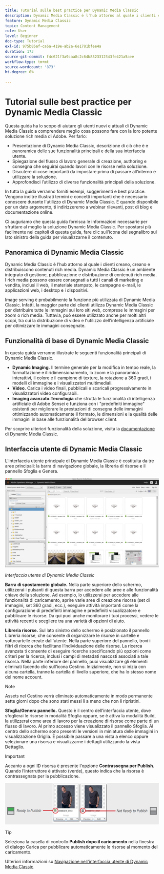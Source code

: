 ```yaml
---
title: Tutorial sulle best practice per Dynamic Media Classic
description: Dynamic Media Classic è l’hub attorno al quale i clienti creano, creano e distribuiscono contenuti rich media. Questo tutorial sulle best practice è stato creato per aiutare gli utenti nuovi e attuali di Dynamic Media Classic a comprendere meglio cosa possono fare con questa potente soluzione rich media di Adobe. In questa sezione imparerai cos’è Dynamic Media Classic e ne vedrai le funzionalità di base e l’interfaccia utente.
feature: Dynamic Media Classic
topic: Content Management
role: User
level: Beginner
doc-type: Tutorial
exl-id: 975b85af-ca6a-419e-ab2a-6e1781bfee4a
duration: 173
source-git-commit: f4c621f3a9caa8c2c64b8323312343fe421a5aee
workflow-type: tm+mt
source-wordcount: '873'
ht-degree: 0%

---
```


# Tutorial sulle best practice per Dynamic Media Classic

Questa guida ha lo scopo di aiutare gli utenti nuovi e attuali di Dynamic Media Classic a comprendere meglio cosa possono fare con la loro potente soluzione rich media di Adobe. Per farlo:

- Presentazione di Dynamic Media Classic, descrizione di ciò che è e panoramica delle sue funzionalità principali e della sua interfaccia utente.
- Spiegazione del flusso di lavoro generale di creazione, authoring e consegna che seguirai quando lavori con le risorse nella soluzione.
- Discutere di cose importanti da impostare prima di passare all’interno e utilizzare la soluzione.
- Approfondisci l’utilizzo di diverse funzionalità principali della soluzione.

In tutta la guida verranno forniti esempi, suggerimenti e best practice. Vengono inoltre illustrati termini e concetti importanti che è necessario conoscere durante l&#39;utilizzo di Dynamic Media Classic. E quando disponibile per un dato argomento, ti indirizzeremo a webinar rilevanti, post di blog e documentazione online.

Ci auguriamo che questa guida fornisca le informazioni necessarie per sfruttare al meglio la soluzione Dynamic Media Classic. Per spostarsi più facilmente nei capitoli di questa guida, fare clic sull&#39;icona del segnalibro sul lato sinistro della guida per visualizzarne il contenuto.

## Panoramica di Dynamic Media Classic

Dynamic Media Classic è l’hub attorno al quale i clienti creano, creano e distribuiscono contenuti rich media. Dynamic Media Classic è un ambiente integrato di gestione, pubblicazione e distribuzione di contenuti rich media. I rich media possono essere consegnati a tutti i canali di marketing e vendita, inclusi il web, il materiale stampato, le campagne e-mail, le applicazioni web, i desktop e i dispositivi.

Image serving è probabilmente la funzione più utilizzata di Dynamic Media Classic. Infatti, la maggior parte dei clienti utilizza Dynamic Media Classic per distribuire tutte le immagini sui loro siti web, comprese le immagini per zoom o rich media. Tuttavia, può essere utilizzato anche per molti altri scopi, tra cui la distribuzione di video e l&#39;utilizzo dell&#39;intelligenza artificiale per ottimizzare le immagini consegnate.

## Funzionalità di base di Dynamic Media Classic

In questa guida verranno illustrate le seguenti funzionalità principali di Dynamic Media Classic.

- **Dynamic Imaging.** Il termine generale per la modifica in tempo reale, la formattazione e il ridimensionamento, lo zoom e la panoramica interattivi, il colore e il campione di texture, la rotazione a 360 gradi, i modelli di immagine e i visualizzatori multimediali.
- **Video.** Carica i video finali, pubblicali e scaricali progressivamente in visualizzatori video configurabili.
- **Imaging avanzato.Tecnologia** che sfrutta le funzionalità di intelligenza artificiale di Adobe Sensei e funziona con i &quot;predefiniti immagine&quot; esistenti per migliorare le prestazioni di consegna delle immagini ottimizzando automaticamente il formato, le dimensioni e la qualità delle immagini in base alle funzionalità del browser client.

Per scoprire ulteriori funzionalità della soluzione, visita la [documentazione di Dynamic Media Classic](https://experienceleague.adobe.com/docs/dynamic-media-classic/using/intro/introduction.html).

## Interfaccia utente di Dynamic Media Classic

L’interfaccia utente principale di Dynamic Media Classic è costituita da tre aree principali: la barra di navigazione globale, la libreria di risorse e il pannello Sfoglia e Genera.

![immagine](assets/overview/overview-dmc-ui-ew.png)

_Interfaccia utente di Dynamic Media Classic_

**Barra di spostamento globale.** Nella parte superiore dello schermo, utilizzerai i pulsanti di questa barra per accedere alle aree e alle funzionalità chiave della soluzione. Ad esempio, lo utilizzerai per accedere alle funzionalità di caricamento, aprire varie aree di creazione risorse (set di immagini, set 360 gradi, ecc.), eseguire attività importanti come la configurazione di predefiniti immagine e predefiniti visualizzatore e pubblicare le risorse. Da qui puoi anche monitorare i tuoi processi, vedere le attività recenti e scegliere tra una varietà di opzioni di aiuto.

**Libreria risorse.** Sul lato sinistro dello schermo è posizionato il pannello Libreria risorse, che consente di organizzare le risorse in cartelle e sottocartelle create dall&#39;utente. Nella parte superiore del pannello, trovi i filtri di ricerca che facilitano l’individuazione delle risorse. La ricerca avanzata ti consente di eseguire ricerche specificando più opzioni come criteri per la ricerca, inclusi i campi di metadati nascosti associati a tale risorsa. Nella parte inferiore del pannello, puoi visualizzare gli elementi eliminati facendo clic sull’icona Cestino. Inizialmente, non si inizia con alcuna cartella, tranne la cartella di livello superiore, che ha lo stesso nome del nome account.

>[!NOTE]
>
>Assets nel Cestino verrà eliminato automaticamente in modo permanente sette giorni dopo che sono stati messi lì a meno che non li ripristini.

**Sfoglia/Genera pannello.** Questo è il centro dell&#39;interfaccia utente, dove sfoglierai le risorse in modalità Sfoglia oppure, se è attiva la modalità Build, la utilizzerai come area di lavoro per la creazione di risorse come parte di un flusso di lavoro. Al primo accesso viene visualizzato il pannello Sfoglia. Al centro dello schermo sono presenti le versioni in miniatura delle immagini in visualizzazione Griglia. È possibile passare a una vista a elenco oppure selezionare una risorsa e visualizzarne i dettagli utilizzando la vista Dettaglio.

>[!IMPORTANT]
>
>Accanto a ogni ID risorsa è presente l&#39;opzione **Contrassegna per Publish**. Quando l’interruttore è attivato (verde), questo indica che la risorsa è contrassegnata per la pubblicazione.

![immagine](assets/overview/overview-mark-for-publish.png)

>[!TIP]
>
>Seleziona la casella di controllo **Publish dopo il caricamento** nella finestra di dialogo Carica per pubblicare automaticamente le risorse al momento del caricamento.

Ulteriori informazioni su [Navigazione nell&#39;interfaccia utente di Dynamic Media Classic](https://experienceleague.adobe.com/docs/dynamic-media-classic/using/getting-started/navigation-basics.html).
